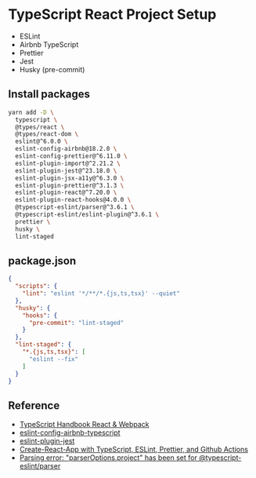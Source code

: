 # TypeScript React Project Setup

- ESLint
- Airbnb TypeScript
- Prettier
- Jest
- Husky (pre-commit)

## Install packages

```sh
yarn add -D \
  typescript \
  @types/react \
  @types/react-dom \
  eslint@^6.0.0 \
  eslint-config-airbnb@18.2.0 \
  eslint-config-prettier@^6.11.0 \
  eslint-plugin-import@^2.21.2 \
  eslint-plugin-jest@^23.18.0 \
  eslint-plugin-jsx-a11y@^6.3.0 \
  eslint-plugin-prettier@^3.1.3 \
  eslint-plugin-react@^7.20.0 \
  eslint-plugin-react-hooks@4.0.0 \
  @typescript-eslint/parser@^3.6.1 \
  @typescript-eslint/eslint-plugin@^3.6.1 \
  prettier \
  husky \
  lint-staged
```

## package.json

```json
{
  "scripts": {
    "lint": "eslint '*/**/*.{js,ts,tsx}' --quiet"
  },
  "husky": {
    "hooks": {
      "pre-commit": "lint-staged"
    }
  },
  "lint-staged": {
    "*.{js,ts,tsx}": [
      "eslint --fix"
    ]
  }
}
```


## Reference

- [TypeScript Handbook React & Webpack](https://www.typescriptlang.org/docs/handbook/react-&-webpack.html)
- [eslint-config-airbnb-typescript](https://github.com/iamturns/eslint-config-airbnb-typescript/blob/master/lib/shared.js)
- [eslint-plugin-jest](https://www.npmjs.com/package/eslint-plugin-jest)
- [Create-React-App with TypeScript, ESLint, Prettier, and Github Actions](https://medium.com/@brygrill/create-react-app-with-typescript-eslint-prettier-and-github-actions-f3ce6a571c97)
- [Parsing error: "parserOptions.project" has been set for @typescript-eslint/parser](https://github.com/typescript-eslint/typescript-eslint/issues/1723#issuecomment-626766041)